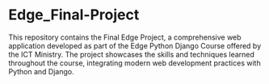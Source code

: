 # Edge_Final-Project
This repository contains the Final Edge Project, a comprehensive web application developed as part of the Edge Python Django Course offered by the ICT Ministry. The project showcases the skills and techniques learned throughout the course, integrating modern web development practices with Python and Django.

